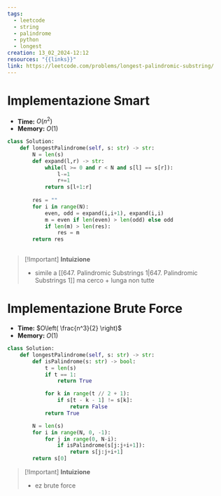 ```yaml
---
tags:
  - leetcode
  - string
  - palindrome
  - python
  - longest
creation: 13_02_2024-12:12
resources: "{{links}}"
link: https://leetcode.com/problems/longest-palindromic-substring/
---
```

# Implementazione Smart

- **Time:** $O(n^2)$
- **Memory:** $O(1)$

```python
class Solution:
    def longestPalindrome(self, s: str) -> str:
        N = len(s)
        def expand(l,r) -> str:
            while(l >= 0 and r < N and s[l] == s[r]):
                l-=1
                r+=1
            return s[l+1:r]
        
        res = ""
        for i in range(N):
            even, odd = expand(i,i+1), expand(i,i)
            m = even if len(even) > len(odd) else odd
            if len(m) > len(res):
                res = m
        return res
            
```

>[!Important] **Intuizione**
> - simile a [[647. Palindromic Substrings 1|647. Palindromic Substrings 1]] ma cerco + lunga non tutte

# Implementazione Brute Force

- **Time:** $O\left( \frac{n^3}{2} \right)$
- **Memory:** $O(1)$

```python
class Solution:
    def longestPalindrome(self, s: str) -> str:
        def isPalindrome(s: str) -> bool:
            t = len(s)
            if t == 1:
                return True

            for k in range(t // 2 + 1):
                if s[t - k - 1] != s[k]:
                    return False
            return True

        N = len(s)
        for i in range(N, 0, -1):
            for j in range(0, N-i):
                if isPalindrome(s[j:j+i+1]):
                    return s[j:j+i+1]
        return s[0]
```

>[!Important] **Intuizione**
> - ez brute force
